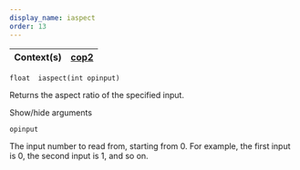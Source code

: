 ```yaml
---
display_name: iaspect
order: 13
---
```

| Context(s) | [cop2](../contexts/cop2.html) |
| --- | --- |

`float  iaspect(int opinput)`

Returns the aspect ratio of the specified input.

Show/hide arguments

`opinput`

The input number to read from, starting from 0. For example, the first input is 0, the second input is 1, and so on.
